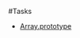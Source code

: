 #Tasks
 - [Array.prototype](https://developer.mozilla.org/en-US/docs/Web/JavaScript/Reference/Global_Objects/Array/prototype)